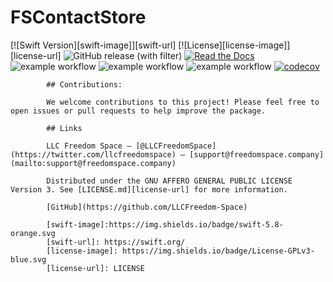 # FSContactStore

[![Swift Version][swift-image]][swift-url]
[![License][license-image]][license-url]
![GitHub release (with filter)](https://img.shields.io/github/v/release/LLCFreedom-Space/fs-contact-store)
[![Read the Docs](https://readthedocs.org/projects/docs/badge/?version=latest)](https://llcfreedom-space.github.io/fs-contact-store/)
![example workflow](https://github.com/LLCFreedom-Space/fs-contact-store/actions/workflows/docc.yml/badge.svg?branch=main)
![example workflow](https://github.com/LLCFreedom-Space/fs-contact-store/actions/workflows/lint.yml/badge.svg?branch=main)
![example workflow](https://github.com/LLCFreedom-Space/fs-contact-store/actions/workflows/test.yml/badge.svg?branch=main)
[![codecov](https://codecov.io/github/LLCFreedom-Space/fs-contact-store/graph/badge.svg?token=2EUIA4OGS9)](https://codecov.io/github/LLCFreedom-Space/fs-contact-store)


            ## Contributions:

            We welcome contributions to this project! Please feel free to open issues or pull requests to help improve the package.

            ## Links

            LLC Freedom Space – [@LLCFreedomSpace](https://twitter.com/llcfreedomspace) – [support@freedomspace.company](mailto:support@freedomspace.company)

            Distributed under the GNU AFFERO GENERAL PUBLIC LICENSE Version 3. See [LICENSE.md][license-url] for more information.

            [GitHub](https://github.com/LLCFreedom-Space)

            [swift-image]:https://img.shields.io/badge/swift-5.8-orange.svg
            [swift-url]: https://swift.org/
            [license-image]: https://img.shields.io/badge/License-GPLv3-blue.svg
            [license-url]: LICENSE
